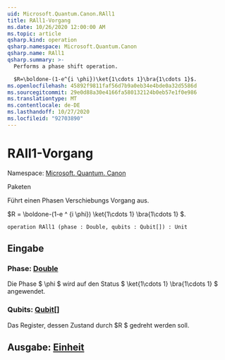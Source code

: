 ```yaml
---
uid: Microsoft.Quantum.Canon.RAll1
title: RAll1-Vorgang
ms.date: 10/26/2020 12:00:00 AM
ms.topic: article
qsharp.kind: operation
qsharp.namespace: Microsoft.Quantum.Canon
qsharp.name: RAll1
qsharp.summary: >-
  Performs a phase shift operation.

  $R=\boldone-(1-e^{i \phi})\ket{1\cdots 1}\bra{1\cdots 1}$.
ms.openlocfilehash: 45892f9811faf56d7b9a0eb34e4bde0a32d5586d
ms.sourcegitcommit: 29e0d88a30e4166fa580132124b0eb57e1f0e986
ms.translationtype: MT
ms.contentlocale: de-DE
ms.lasthandoff: 10/27/2020
ms.locfileid: "92703890"
---
```

# <a name="rall1-operation"></a>RAll1-Vorgang

Namespace: [Microsoft. Quantum. Canon](xref:Microsoft.Quantum.Canon)

Paketen [](https://nuget.org/packages/)


Führt einen Phasen Verschiebungs Vorgang aus.

$R = \boldone-(1-e ^ {i \phi}) \ket{1\cdots 1} \bra{1\cdots 1} $.

```qsharp
operation RAll1 (phase : Double, qubits : Qubit[]) : Unit
```


## <a name="input"></a>Eingabe

### <a name="phase--double"></a>Phase: [Double](xref:microsoft.quantum.lang-ref.double)

Die Phase $ \phi $ wird auf den Status $ \ket{1\cdots 1} \bra{1\cdots 1} $ angewendet.


### <a name="qubits--qubit"></a>Qubits: [Qubit](xref:microsoft.quantum.lang-ref.qubit)[]

Das Register, dessen Zustand durch $R $ gedreht werden soll.



## <a name="output--unit"></a>Ausgabe: [Einheit](xref:microsoft.quantum.lang-ref.unit)

